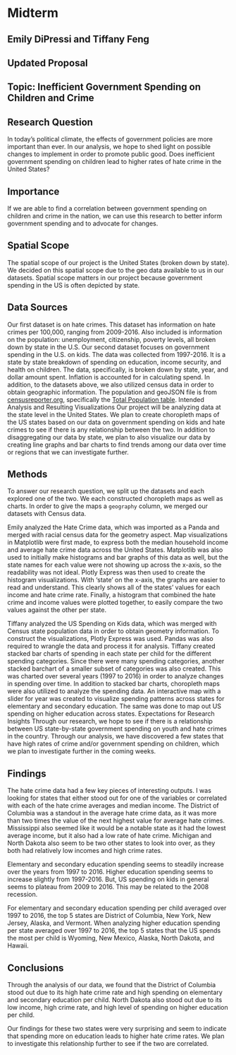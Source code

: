 # Midterm 

## Emily DiPressi and Tiffany Feng 

## Updated Proposal 


## Topic: Inefficient Government Spending on Children and Crime

## Research Question
In today’s political climate, the effects of government policies are more important than ever. In our analysis, we hope to shed light on possible changes to implement in order to promote public good. Does inefficient government spending on children lead to higher rates of hate crime in the United States?

## Importance
If we are able to find a correlation between government spending on children and crime in the nation, we can use this research to better inform government spending and to advocate for changes.

## Spatial Scope
The spatial scope of our project is the United States (broken down by state). We decided on this spatial scope due to the geo data available to us in our datasets. Spatial scope matters in our project because government spending in the US is often depicted by state.

## Data Sources
Our first dataset is on hate crimes. This dataset has information on hate crimes per 100,000, ranging from 2009-2016. Also included is information on the population: unemployment, citizenship, poverty levels, all broken down by state in the U.S. Our second dataset focuses on government spending in the U.S. on kids. The data was collected from 1997-2016. It is a state by state breakdown of spending on education, income security, and health on children. The data, specifically, is broken down by state, year, and dollar amount spent. Inflation is accounted for in calculating spend.
In addition, to the datasets above, we also utilized census data in order to obtain geographic information. The population and geoJSON file is from [censusreporter.org](https://censusreporter.org/), specifically the [Total Population table](https://censusreporter.org/data/table/?table=B01003&geo_ids=01000US,040|01000US&primary_geo_id=01000US).
Intended Analysis and Resulting Visualizations
Our project will be analyzing data at the state level in the United States. We plan to create choropleth maps of the US states based on our data on government spending on kids and hate crimes to see if there is any relationship between the two. In addition to disaggregating our data by state, we plan to also visualize our data by creating line graphs and bar charts to find trends among our data over time or regions that we can investigate further.
## Methods

To answer our research question, we split up the datasets and each explored one of the two. We each constructed choropleth maps as well as charts. In order to give the maps a `geography` column, we merged our datasets with Census data. 

Emily analyzed the Hate Crime data, which was imported as a Panda and merged with racial census data for the geometry aspect. Map visualizations in Matplotlib were first made, to express both the median household income and average hate crime data across the United States. Matplotlib was also used to initially make histograms and bar graphs of this data as well, but the state names for each value were not showing up across the x-axis, so the readability was not ideal. Plotly Express was then used to create the histogram visualizations. With ‘state’ on the x-axis, the graphs are easier to read and understand. This clearly shows all of the states’ values for each income and hate crime rate. Finally, a histogram that combined the hate crime and income values were plotted together, to easily compare the two values against the other per state. 

Tiffany analyzed the US Spending on Kids data, which was merged with Census state population data in order to obtain geometry information. To construct the visualizations, Plotly Express was used. Pandas was also required to wrangle the data and process it for analysis. Tiffany created stacked bar charts of spending in each state per child for the different spending categories. Since there were many spending categories, another stacked barchart of a smaller subset of categories was also created. This was charted over several years (1997 to 2016) in order to analyze changes in spending over time. In addition to stacked bar charts, choropleth maps were also utilized to analyze the spending data. An interactive map with a slider for year was created to visualize spending patterns across states for elementary and secondary education. The same was done to map out US spending on higher education across states.
Expectations for Research Insights
Through our research, we hope to see if there is a relationship between US state-by-state government spending on youth and hate crimes in the country. Through our analysis, we have discovered a few states that have high rates of crime and/or government spending on children, which we plan to investigate further in the coming weeks.

## Findings 
The hate crime data had a few key pieces of interesting outputs. I was looking for states that either stood out for one of the variables or correlated with each of the hate crime averages and median income. The District of Columbia was a standout in the average hate crime data, as it was more than two times the value of the next highest value for average hate crimes.  Mississippi also seemed like it would be a notable state as it had the lowest average income, but it also had a low rate of hate crime. Michigan and North Dakota also seem to be two other states to look into over, as they both had relatively low incomes and high crime rates.  

Elementary and secondary education spending seems to steadily increase over the years from 1997 to 2016. Higher education spending seems to increase slightly from 1997-2016.
But, US spending on kids in general seems to plateau from 2009 to 2016. This may be related to the 2008 recession.

For elementary and secondary education spending per child averaged over 1997 to 2016, the top 5 states are District of Columbia, New York, New Jersey, Alaska, and Vermont. When analyzing higher education spending per state averaged over 1997 to 2016, the top 5 states that the US spends the most per child is Wyoming, New Mexico, Alaska, North Dakota, and Hawaii.

## Conclusions
Through the analysis of our data, we found that the District of Columbia stood out due to its high hate crime rate and high spending on elementary and secondary education per child. North Dakota also stood out due to its low income, high crime rate, and high level of spending on higher education per child. 

Our findings for these two states were very surprising and seem to indicate that spending more on education leads to higher hate crime rates. We plan to investigate this relationship further to see if the two are correlated.
 
 
 

